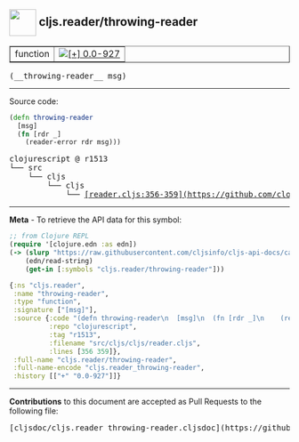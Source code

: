 ## <img width="48px" valign="middle" src="http://i.imgur.com/Hi20huC.png"> cljs.reader/throwing-reader

 <table border="1">
<tr>

<td>function</td>
<td><a href="https://github.com/cljsinfo/cljs-api-docs/tree/0.0-927"><img valign="middle" alt="[+] 0.0-927" src="https://img.shields.io/badge/+-0.0--927-lightgrey.svg"></a> </td>
</tr>
</table>

 <samp>
(__throwing-reader__ msg)<br>
</samp>

---





Source code:

```clj
(defn throwing-reader
  [msg]
  (fn [rdr _]
    (reader-error rdr msg)))
```

 <pre>
clojurescript @ r1513
└── src
    └── cljs
        └── cljs
            └── <ins>[reader.cljs:356-359](https://github.com/clojure/clojurescript/blob/r1513/src/cljs/cljs/reader.cljs#L356-L359)</ins>
</pre>


---

__Meta__ - To retrieve the API data for this symbol:

```clj
;; from Clojure REPL
(require '[clojure.edn :as edn])
(-> (slurp "https://raw.githubusercontent.com/cljsinfo/cljs-api-docs/catalog/cljs-api.edn")
    (edn/read-string)
    (get-in [:symbols "cljs.reader/throwing-reader"]))
```

```clj
{:ns "cljs.reader",
 :name "throwing-reader",
 :type "function",
 :signature ["[msg]"],
 :source {:code "(defn throwing-reader\n  [msg]\n  (fn [rdr _]\n    (reader-error rdr msg)))",
          :repo "clojurescript",
          :tag "r1513",
          :filename "src/cljs/cljs/reader.cljs",
          :lines [356 359]},
 :full-name "cljs.reader/throwing-reader",
 :full-name-encode "cljs.reader_throwing-reader",
 :history [["+" "0.0-927"]]}

```

---

__Contributions__ to this document are accepted as Pull Requests to the following file:

 <pre>
[cljsdoc/cljs.reader_throwing-reader.cljsdoc](https://github.com/cljsinfo/cljs-api-docs/blob/master/cljsdoc/cljs.reader_throwing-reader.cljsdoc)
</pre>

